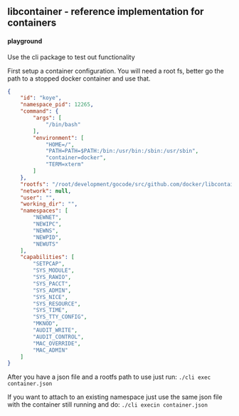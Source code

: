 ## libcontainer - reference implementation for containers

#### playground


Use the cli package to test out functionality

First setup a container configuration.  You will need a root fs, better go the path to a
stopped docker container and use that.


```json
{
    "id": "koye",
    "namespace_pid": 12265,
    "command": {
        "args": [
            "/bin/bash"
        ],
        "environment": [
            "HOME=/",
            "PATH=PATH=$PATH:/bin:/usr/bin:/sbin:/usr/sbin",
            "container=docker",
            "TERM=xterm"
        ]
    },
    "rootfs": "/root/development/gocode/src/github.com/docker/libcontainer/namespaces/ubuntu",
    "network": null,
    "user": "",
    "working_dir": "",
    "namespaces": [
        "NEWNET",
        "NEWIPC",
        "NEWNS",
        "NEWPID",
        "NEWUTS"
    ],
    "capabilities": [
        "SETPCAP",
        "SYS_MODULE",
        "SYS_RAWIO",
        "SYS_PACCT",
        "SYS_ADMIN",
        "SYS_NICE",
        "SYS_RESOURCE",
        "SYS_TIME",
        "SYS_TTY_CONFIG",
        "MKNOD",
        "AUDIT_WRITE",
        "AUDIT_CONTROL",
        "MAC_OVERRIDE",
        "MAC_ADMIN"
    ]
}
```

After you have a json file and a rootfs path to use just run:
`./cli exec container.json`


If you want to attach to an existing namespace just use the same json
file with the container still running and do:
`./cli execin container.json`
